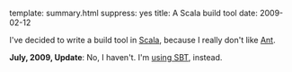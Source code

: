 template: summary.html
suppress: yes
title: A Scala build tool
date: 2009-02-12

I've decided to write a build tool in [Scala][], because I really don't
like [Ant][].

**July, 2009, Update**: No, I haven't. I'm [using SBT][], instead.

[Scala]: http://www.scala-lang.org/
[Ant]: http://ant.apache.org/
[using SBT]: 92.html
